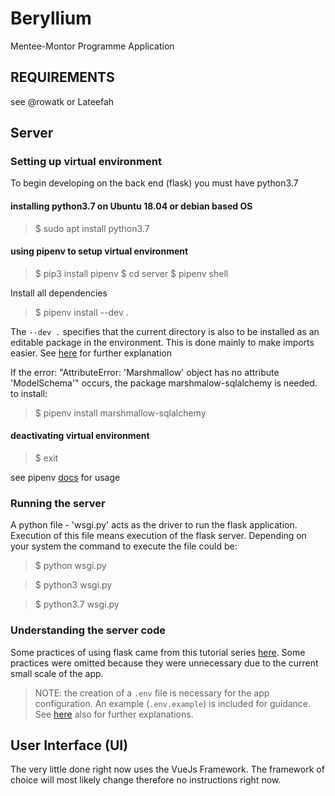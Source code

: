 # Beryllium
Mentee-Montor Programme Application


## REQUIREMENTS
see @rowatk or Lateefah

## Server

### Setting up virtual environment
To begin developing on the back end (flask) you must have python3.7 
#### installing python3.7 on Ubuntu 18.04 or debian based OS
> $ sudo apt install python3.7

#### using pipenv to setup virtual environment
> $ pip3 install pipenv
> $ cd server
> $ pipenv shell

Install all dependencies
> $ pipenv install --dev .

The `--dev .` specifies that the current directory is also to be installed as an editable package in the environment. This is done mainly to make imports easier. 
See [here](https://stackoverflow.com/a/50193944) for further explanation

If the error: "AttributeError: 'Marshmallow' object has no attribute 'ModelSchema'" occurs, the package marshmalow-sqlalchemy is needed.
to install:
> $ pipenv install marshmallow-sqlalchemy

#### deactivating virtual environment
> $ exit

see pipenv [docs](https://github.com/pypa/pipenv) for usage 

### Running the server
A python file - 'wsgi.py' acts as the driver to run the flask application. Execution of this file means execution of the flask server. Depending on your system the command to execute the file could be:
> $ python wsgi.py

> $ python3 wsgi.py

> $ python3.7 wsgi.py

### Understanding the server code
Some practices of using flask came from this tutorial series [here](https://hackersandslackers.com/configure-flask-applications). Some practices were omitted because they were unnecessary due to the current small scale of the app.

> NOTE: the creation of a `.env` file is necessary for the app configuration. An example (`.env.example`) is included for guidance. See [here](https://hackersandslackers.com/configure-flask-applications) also for further explanations.


## User Interface (UI)
The very little done right now uses the VueJs Framework. The framework of choice will most likely change therefore no instructions right now.


